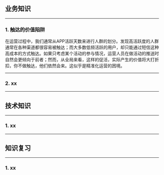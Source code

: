 ## 业务知识

---

### 1. 触达的价值陷阱

在运营过程中，我们通常从APP活跃天数来进行人群的划分。发现高活跃度的人群通常在各种渠道都很容易被触达；而大多数低频活跃的用户，却只能通过短信这种高成本的方式触达。如果只考虑某个活动的参与情况，运营人员在做活动的推送时自然会更倾向于前者；然而，从全局来看，这样的促活，实际产生的价值将大打折扣，你不做触达，他们依然会来。这似乎是精准化运营的困境。

---

### 2. xx

---------------------------------

## 技术知识

---

### 1. xx

---------------------------------

## 知识复习

---

### 1. xx